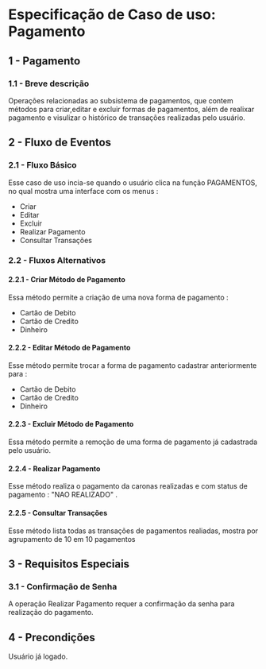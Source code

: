 # Especificação de Caso de uso: Pagamento


## 1 - Pagamento

### 1.1 - Breve descrição

Operações relacionadas ao subsistema de pagamentos, que contem métodos para criar,editar e excluir formas de pagamentos, além de realixar pagamento e visulizar o histórico de transações realizadas pelo usuário.

## 2 - Fluxo de Eventos

### 2.1 - Fluxo Básico

Esse caso de uso incia-se quando o usuário clica na função PAGAMENTOS, no qual mostra uma interface com os menus :

- Criar
- Editar
- Excluir
- Realizar Pagamento
- Consultar Transações


### 2.2 - Fluxos Alternativos

#### 2.2.1 - Criar Método de Pagamento

Essa método permite a criação de uma nova forma de pagamento :
- Cartão de Debito
- Cartão de Credito
- Dinheiro

#### 2.2.2 - Editar Método de Pagamento

Esse método permite trocar a forma de pagamento cadastrar anteriormente para : 
- Cartão de Debito
- Cartão de Credito
- Dinheiro

#### 2.2.3 - Excluir Método de Pagamento

Essa método permite a remoção de uma forma de pagamento já cadastrada pelo usuário.

#### 2.2.4 - Realizar Pagamento

Esse método realiza o pagamento da caronas realizadas e com status de pagamento : "NAO REALIZADO" .

#### 2.2.5 - Consultar Transações

Esse método lista todas as transações de pagamentos realiadas, mostra por agrupamento de 10 em 10 pagamentos


## 3 - Requisitos Especiais 


### 3.1 - Confirmação de Senha

A operação Realizar Pagamento requer a confirmação da senha para realização do pagamento.


## 4 - Precondições

Usuário já logado.

